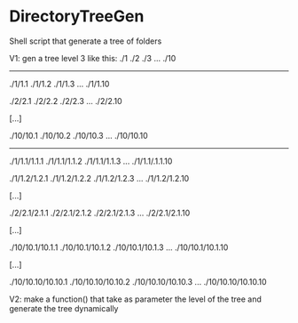 # DirectoryTreeGen
Shell script that generate a tree of folders

V1: gen a tree level 3 like this: 
./1
./2
./3
...
./10

-----

./1/1.1
./1/1.2
./1/1.3
...
./1/1.10

./2/2.1
./2/2.2
./2/2.3
...
./2/2.10

[...]

./10/10.1
./10/10.2
./10/10.3
...
./10/10.10

-----

./1/1.1/1.1.1
./1/1.1/1.1.2
./1/1.1/1.1.3
...
./1/1.1/.1.1.10

./1/1.2/1.2.1
./1/1.2/1.2.2
./1/1.2/1.2.3
...
./1/1.2/1.2.10

[...]

./2/2.1/2.1.1
./2/2.1/2.1.2
./2/2.1/2.1.3
...
./2/2.1/2.1.10

[...]

./10/10.1/10.1.1
./10/10.1/10.1.2
./10/10.1/10.1.3
...
./10/10.1/10.1.10

[...]

./10/10.10/10.10.1
./10/10.10/10.10.2
./10/10.10/10.10.3
...
./10/10.10/10.10.10



V2: make a function() that take as parameter the level of the tree and generate the tree dynamically

